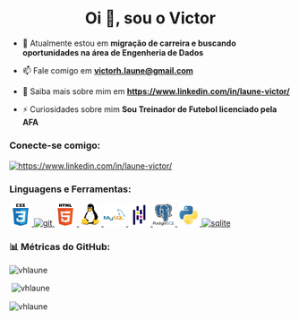 <h1 align="center">Oi 👋, sou o Victor</h1>


- 🔭 Atualmente estou em **migração de carreira e buscando oportunidades na área de Engenheria de Dados**

- 📫 Fale comigo em **victorh.laune@gmail.com**

- 📄 Saiba mais sobre mim em **https://www.linkedin.com/in/laune-victor/**

- ⚡ Curiosidades sobre mim **Sou Treinador de Futebol licenciado pela AFA**

<h3 align="left">Conecte-se comigo:</h3>
<p align="left">
<a href="https://www.linkedin.com/in/laune-victor/" target="blank"><img align="center" src="https://raw.githubusercontent.com/rahuldkjain/github-profile-readme-generator/master/src/images/icons/Social/linked-in-alt.svg" alt="https://www.linkedin.com/in/laune-victor/" height="30" width="40" /></a>
</p>

<h3 align="left">Linguagens e Ferramentas:</h3>
<p align="left"> <a href="https://www.w3schools.com/css/" target="_blank" rel="noreferrer"> <img src="https://raw.githubusercontent.com/devicons/devicon/master/icons/css3/css3-original-wordmark.svg" alt="css3" width="40" height="40"/> </a> <a href="https://git-scm.com/" target="_blank" rel="noreferrer"> <img src="https://www.vectorlogo.zone/logos/git-scm/git-scm-icon.svg" alt="git" width="40" height="40"/> </a> <a href="https://www.w3.org/html/" target="_blank" rel="noreferrer"> <img src="https://raw.githubusercontent.com/devicons/devicon/master/icons/html5/html5-original-wordmark.svg" alt="html5" width="40" height="40"/> </a> <a href="https://www.linux.org/" target="_blank" rel="noreferrer"> <img src="https://raw.githubusercontent.com/devicons/devicon/master/icons/linux/linux-original.svg" alt="linux" width="40" height="40"/> </a> <a href="https://www.mysql.com/" target="_blank" rel="noreferrer"> <img src="https://raw.githubusercontent.com/devicons/devicon/master/icons/mysql/mysql-original-wordmark.svg" alt="mysql" width="40" height="40"/> </a> <a href="https://pandas.pydata.org/" target="_blank" rel="noreferrer"> <img src="https://raw.githubusercontent.com/devicons/devicon/2ae2a900d2f041da66e950e4d48052658d850630/icons/pandas/pandas-original.svg" alt="pandas" width="40" height="40"/> </a> <a href="https://www.postgresql.org" target="_blank" rel="noreferrer"> <img src="https://raw.githubusercontent.com/devicons/devicon/master/icons/postgresql/postgresql-original-wordmark.svg" alt="postgresql" width="40" height="40"/> </a> <a href="https://www.python.org" target="_blank" rel="noreferrer"> <img src="https://raw.githubusercontent.com/devicons/devicon/master/icons/python/python-original.svg" alt="python" width="40" height="40"/> </a> <a href="https://www.sqlite.org/" target="_blank" rel="noreferrer"> <img src="https://www.vectorlogo.zone/logos/sqlite/sqlite-icon.svg" alt="sqlite" width="40" height="40"/> </a> </p>

<h3>📊 Métricas do GitHub:</h3>
<p align="left"> <img src="https://komarev.com/ghpvc/?username=vhlaune&label=Profile%20views&color=0e75b6&style=flat" alt="vhlaune" /> </p>

<p>&nbsp;<img align="center" src="https://github-readme-stats.vercel.app/api?username=vhlaune&show_icons=true&locale=en" alt="vhlaune" /></p>

<p><img align="center" src="https://github-readme-streak-stats.herokuapp.com/?user=vhlaune&" alt="vhlaune" /></p>

